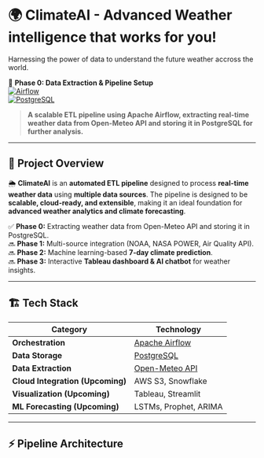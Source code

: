 # 🌍 ClimateAI - Advanced Weather intelligence that works for you!  
Harnessing the power of data to understand the future weather accross the world.

🚀 **Phase 0: Data Extraction & Pipeline Setup**  
[![Airflow](https://img.shields.io/badge/Airflow-2.6.3-blue?style=flat&logo=apache-airflow)](https://airflow.apache.org/)  
[![PostgreSQL](https://img.shields.io/badge/PostgreSQL-14-blue?style=flat&logo=postgresql)](https://www.postgresql.org/)  

> **A scalable ETL pipeline using Apache Airflow, extracting real-time weather data from Open-Meteo API and storing it in PostgreSQL for further analysis.**

---

## 📌 Project Overview
🌦️ **ClimateAI** is an **automated ETL pipeline** designed to process **real-time weather data** using **multiple data sources**. The pipeline is designed to be **scalable, cloud-ready, and extensible**, making it an ideal foundation for **advanced weather analytics and climate forecasting**.

✅ **Phase 0:** Extracting weather data from Open-Meteo API and storing it in PostgreSQL.  
🔜 **Phase 1:** Multi-source integration (NOAA, NASA POWER, Air Quality API).  
🔜 **Phase 2:** Machine learning-based **7-day climate prediction**.  
🔜 **Phase 3:** Interactive **Tableau dashboard & AI chatbot** for weather insights.  

---

## 🏗 Tech Stack
| **Category**       | **Technology** |
|-------------------|--------------|
| **Orchestration** | [Apache Airflow](https://airflow.apache.org/) |
| **Data Storage**  | [PostgreSQL](https://www.postgresql.org/) |
| **Data Extraction** | [Open-Meteo API](https://open-meteo.com/en/docs) |
| **Cloud Integration (Upcoming)** | AWS S3, Snowflake |
| **Visualization (Upcoming)** | Tableau, Streamlit |
| **ML Forecasting (Upcoming)** | LSTMs, Prophet, ARIMA |

---

## ⚡ Pipeline Architecture
